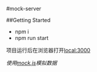 #mock-server

##Getting Started
- npm i
- npm run start

项目运行后在浏览器打开[local:3000](local:3000)

*使用[mock.js](http://mockjs.com/)模拟数据*
